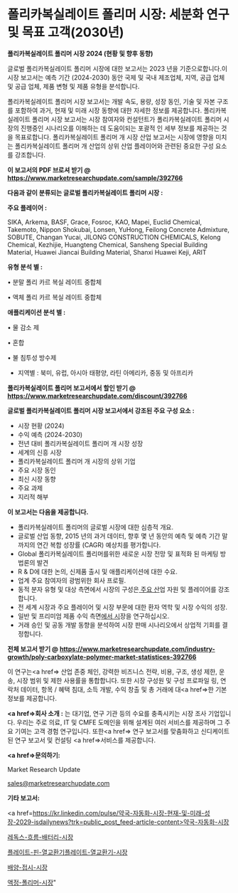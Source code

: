 # 폴리카복실레이트 폴리머 시장: 세분화 연구 및 목표 고객(2030년)

<strong>폴리카복실레이트 폴리머 시장 2024 (현황 및 향후 동향)</strong>

글로벌 폴리카복실레이트 폴리머 시장에 대한 보고서는 2023 년을 기준으로합니다.이 시장 보고서는 예측 기간 (2024-2030) 동안 국제 및 국내 제조업체, 지역, 공급 업체 및 공급 업체, 제품 변형 및 제품 유형을 분석합니다.

폴리카복실레이트 폴리머 시장 보고서는 개발 속도, 용량, 성장 동인, 기술 및 자본 구조를 포함하여 과거, 현재 및 미래 시장 동향에 대한 자세한 정보를 제공합니다. 폴리카복실레이트 폴리머 시장 보고서는 시장 참여자와 컨설턴트가 폴리카복실레이트 폴리머 시장의 진행중인 시나리오를 이해하는 데 도움이되는 포괄적 인 세부 정보를 제공하는 것을 목표로합니다. 폴리카복실레이트 폴리머 개 시장 산업 보고서는 시장에 영향을 미치는 폴리카복실레이트 폴리머 개 산업의 상위 산업 플레이어와 관련된 중요한 구성 요소를 강조합니다.



<strong>이 보고서의 PDF 브로셔 받기 @ <a href=https://www.marketresearchupdate.com/sample/392766>https://www.marketresearchupdate.com/sample/392766</a></strong>



<strong>다음과 같이 분류되는 글로벌 폴리카복실레이트 폴리머 시장 :</strong>



<strong>주요 플레이어 :</strong>

SIKA, Arkema, BASF, Grace, Fosroc, KAO, Mapei, Euclid Chemical, Takemoto, Nippon Shokubai, Lonsen, YuHong, Feilong Concrete Admixture, SOBUTE, Changan Yucai, JILONG CONSTRUCTION CHEMICALS, Kelong Chemical, Kezhijie, Huangteng Chemical, Sansheng Special Building Material, Huawei Jiancai Building Material, Shanxi Huawei Keji, ARIT



<strong>유형 분석 별 :</strong>

• 분말 폴리 카르 복실 레이트 중합체

• 액체 폴리 카르 복실 레이트 중합체



<strong>애플리케이션 분석 별 :</strong>

• 물 감소 제

• 혼합

• 불 침투성 방수제

<ul>
  <li>지역별 : 북미, 유럽, 아시아 태평양, 라틴 아메리카, 중동 및 아프리카</li>
</ul>


<strong>폴리카복실레이트 폴리머 보고서에서 할인 받기 @ <a href=https://www.marketresearchupdate.com/discount/392766>https://www.marketresearchupdate.com/discount/392766</a></strong>



<strong>글로벌 폴리카복실레이트 폴리머 시장 보고서에서 강조된 주요 구성 요소 :</strong>
<ul>
  <li>시장 현황 (2024)</li>
  <li>수익 예측 (2024-2030)</li>
  <li>전년 대비 폴리카복실레이트 폴리머 개 시장 성장</li>
  <li>세계의 신흥 시장</li>
  <li>폴리카복실레이트 폴리머 개 시장의 상위 기업</li>
  <li>주요 시장 동인</li>
  <li>최신 시장 동향</li>
  <li>주요 과제</li>
  <li>지리적 해부</li>
</ul>


<strong>이 보고서는 다음을 제공합니다.</strong>
<ul>
  <li>폴리카복실레이트 폴리머의 글로벌 시장에 대한 심층적 개요.</li>
  <li>글로벌 산업 동향, 2015 년의 과거 데이터, 향후 몇 년 동안의 예측 및 예측 기간 말까지의 연간 복합 성장률 (CAGR) 예상치를 평가합니다.</li>
  <li>Global 폴리카복실레이트 폴리머를위한 새로운 시장 전망 및 표적화 된 마케팅 방법론의 발견</li>
  <li>R &amp; D에 대한 논의, 신제품 출시 및 애플리케이션에 대한 수요.</li>
  <li>업계 주요 참여자의 광범위한 회사 프로필.</li>
  <li>동적 분자 유형 및 대상 측면에서 시장의 구성은<a href=> 주요 산</a>업 자원 및 플레이어를 강조합니다.</li>
  <li>전 세계 시장과 주요 플레이어 및 시장 부문에 대한 환자 역학 및 시장 수익의 성장.</li>
  <li>일반 및 프리미엄 제품 수익 측면<a href=>에서 시</a>장을 연구하십시오.</li>
  <li>거래 승인 및 공동 개발 동향을 분석하여 시장 판매 시나리오에서 상업적 기회를 결정합니다.</li>
</ul>



<strong>전체 보고서 받기 @ <a href=https://www.marketresearchupdate.com/industry-growth/poly-carboxylate-polymer-market-statistices-392766>https://www.marketresearchupdate.com/industry-growth/poly-carboxylate-polymer-market-statistices-392766</a></strong>

이 연구는<a href=> 산업 존중</a> 체인, 강력한 비즈니스 전략, 비용, 구조, 생성 제한, 운송, 시장 범위 및 제한 사용률을 통합합니다. 또한 시장 구성원 및 구성 프로파일 링, 연락처 데이터, 항목 / 혜택 침대, 소득 개발, 수익 창출 및 총 거래에 대<a href=>한 기본 </a>정보를 제공합니다.



<strong><a href=>회사 소</a>개 :</strong>
는 대기업, 연구 기관 등의 수요를 충족시키는 시장 조사 기업입니다. 우리는 주로 의료, IT 및 CMFE 도메인을 위해 설계된 여러 서비스를 제공하며 그 주요 기여는 고객 경험 연구입니다. 또한<a href=> 연구 보</a>고서를 맞춤화하고 신디케이트 된 연구 보고서 및 컨설팅 <a href=>서비스</a>를 제공합니다.



<strong><a href=>문의하기:</a></strong>

Market Research Update

sales@marketresearchupdate.com



<strong>기타 보고서:</strong>

<a href=https://kr.linkedin.com/pulse/약국-자동화-시장-현재-및-미래-성장-2029-isdailynews?trk=public_post_feed-article-content>약국-자동화-시장</a>

<a href=https://www.linkedin.com/pulse/레독스-흐름-배터리-시장-현재-및-미래-성장-2029-survey-savvy-insights-360-analysis/>레독스-흐름-배터리-시장</a>

<a href=https://www.linkedin.com/pulse/플레이트-핀-열교환기플레이트-열교환기-시장-규모-및-성장-2023-6zhvf/>플레이트-핀-열교환기플레이트-열교환기-시장</a>

<a href=https://www.linkedin.com/pulse/배양-접시-시장-규모-및-성장-2023-isdailynews-nd69f/>배양-접시-시장</a>

<a href=https://www.linkedin.com/pulse/액정-폴리머-시장-현재-및-미래-성장-2030-trendsetters-talk-360-analysis-pzgcf/>액정-폴리머-시장</a>"
